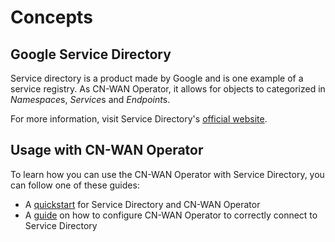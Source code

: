 # Concepts

## Google Service Directory

Service directory is a product made by Google and is one example of a service registry. As CN-WAN Operator, it allows for objects to categorized in *Namespace*s, *Service*s and *Endpoint*s.

For more information, visit Service Directory's [official website](https://cloud.google.com/service-directory).

## Usage with CN-WAN Operator

To learn how you can use the CN-WAN Operator with Service Directory, you can follow one of these guides:

* A [quickstart](./quickstart.md) for Service Directory and CN-WAN Operator
* A [guide](./configure_with_operator.md) on how to configure CN-WAN Operator to correctly connect to Service Directory
